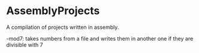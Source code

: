 # AssemblyProjects
A compilation of projects written in assembly.

-mod7:
takes numbers from a file and writes them in another one if they are divisible with 7
